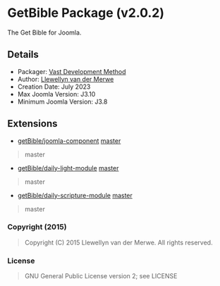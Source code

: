 # GetBible Package (v2.0.2)

The Get Bible for Joomla.

## Details

- Packager: [Vast Development Method](https://dev.vdm.io/)
- Author: [Llewellyn van der Merwe](https://io.vdm.dev/)
- Creation Date: July 2023
- Max Joomla Version: J3.10
- Minimum Joomla Version: J3.8

## Extensions

- [getBible/joomla-component](https://git.vdm.dev/getBible/joomla-component) [master](https://git.vdm.dev/getBible/joomla-component/archive/master.zip)
> master
- [getBible/daily-light-module](https://git.vdm.dev/getBible/daily-light-module) [master](https://git.vdm.dev/getBible/daily-light-module/archive/master.zip)
> master
- [getBible/daily-scripture-module](https://git.vdm.dev/getBible/daily-scripture-module) [master](https://git.vdm.dev/getBible/daily-scripture-module/archive/master.zip)
> master

### Copyright (2015)
> Copyright (C) 2015 Llewellyn van der Merwe. All rights reserved.
### License
> GNU General Public License version 2; see LICENSE

